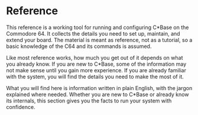 # Reference

This reference is a working tool for running and configuring C\*Base on the Commodore 64. It collects the details you need to set up, maintain, and extend your board. The material is meant as reference, not as a tutorial, so a basic knowledge of the C64 and its commands is assumed.

Like most reference works, how much you get out of it depends on what you already know. If you are new to C\*Base, some of the information may not make sense until you gain more experience. If you are already familiar with the system, you will find the details you need to make the most of it.

What you will find here is information written in plain English, with the jargon explained where needed. Whether you are new to C\*Base or already know its internals, this section gives you the facts to run your system with confidence.